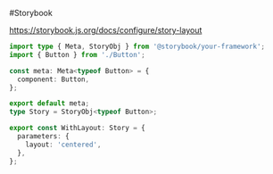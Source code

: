 #Storybook

https://storybook.js.org/docs/configure/story-layout

```ts
import type { Meta, StoryObj } from '@storybook/your-framework';
import { Button } from './Button';

const meta: Meta<typeof Button> = {
  component: Button,
};

export default meta;
type Story = StoryObj<typeof Button>;

export const WithLayout: Story = {
  parameters: {
    layout: 'centered',
  },
};
```
